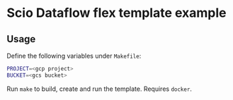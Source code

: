 # Scio Dataflow flex template example

## Usage

Define the following variables under `Makefile`:

```bash
PROJECT=<gcp project>
BUCKET=<gcs bucket>
```

Run `make` to build, create and run the template. Requires `docker`.